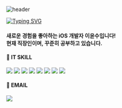![header](https://capsule-render.vercel.app/api?type=soft&color=273b66&height=300&section=header&text=%20%20%20%20YoonSu%20Lee%20%20%20%20&fontSize=45&fontColor=ebebeb&textBg=true&fontAlign=50&fontAlignY=50&&desc=이윤수&descSize=25&descAlign=72&descAlignY=72)

[![Typing SVG](https://readme-typing-svg.demolab.com?font=Fira+Code&weight=700&size=23&duration=5500&pause=1000&color=000000&multiline=true&random=false&width=435&height=31&lines=%EC%95%88%EB%85%95%ED%95%98%EC%84%B8%EC%9A%94+%F0%9F%91%8B)](https://git.io/typing-svg)

#### 새로운 경험을 좋아하는 iOS 개발자 이윤수입니다! <br> 현재 직장인이며, 꾸준히 공부하고 있습니다.


<div align=left>
 <h4>💪 IT SKILL</h4>
 <img src="https://img.shields.io/badge/Swift-F05138?style=flat-square&logo=Swift&logoColor=white"/>
 <img src="https://img.shields.io/badge/RxSwift-8D1F89?style=flat-square&logo=ReactiveX&logoColor=white"/>
 <img src="https://img.shields.io/badge/SwiftUI-2396F3?style=flat-square&logo=UIKit&logoColor=white"/>
 <img src="https://img.shields.io/badge/Dart-0175C2?style=flat-square&logo=Dart&logoColor=white"/>
 <img src="https://img.shields.io/badge/Flutter-02569B?style=flat-square&logo=Flutter&logoColor=white"/>
 <img src="https://img.shields.io/badge/Xcode-147EFB?style=flat-square&logo=Xcode&logoColor=white"/>
 <img src="https://img.shields.io/badge/GitHub-F05032?style=flat-square&logo=Git&logoColor=white"/>
 <img src="https://img.shields.io/badge/FireBase-FFCA28?style=flat-square&logo=FireBase&logoColor=white"/>
</div>

<div align=left>
  <h4>📧 EMAIL </h4>
    <a href="mailto:ysleedev01@gmail.com" target="_blank">
    <img src="https://img.shields.io/badge/ysleedev01@gmail.com-EA4335?style=flat-square&logo=Gmail&logoColor=white"/></a>
    </a>
</div>
